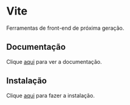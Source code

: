 # Vite

Ferramentas de front-end de próxima geração.

## Documentação

Clique [aqui](https://github.com/vitejs/vite) para ver a documentação.

## Instalação

Clique [aqui](https://www.npmjs.com/package/vite) para fazer a instalação.
